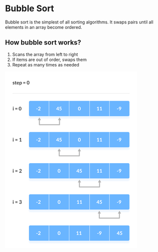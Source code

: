 # Bubble Sort

Bubble sort is the simplest of all sorting algorithms. It swaps pairs until all elements in an array become ordered. 

## How bubble sort works?

1. Scans the array from left to right
2. If items are out of order, swaps them
3. Repeat as many times as needed

![bubble-sort](../../../public/bubble-sort.png)